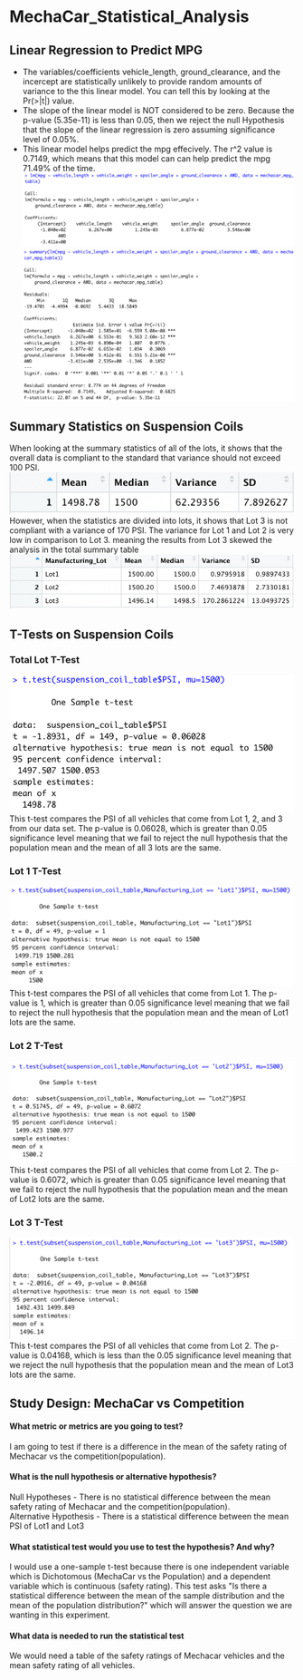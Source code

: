 # MechaCar_Statistical_Analysis

## Linear Regression to Predict MPG
- The variables/coefficients vehicle_length, ground_clearance, and the incercept are statistically unlikely to provide random amounts of variance to the this linear model. You can tell this by looking at the Pr(>|t|) value.
- The slope of the linear model is NOT considered to be zero. Because the p-value (5.35e-11) is less than 0.05, then we reject the null Hypothesis that the slope of the linear regression is zero assuming significance level of 0.05%.
- This linear model helps predict the mpg effecively. The r^2 value is 0.7149, which means that this model can can help predict the mpg 71.49% of the time.
![lm](https://github.com/cailynjmiller/MechaCar_Statistical_Analysis/blob/main/images/d1_lm%20function.png)<br/>
![summary](https://github.com/cailynjmiller/MechaCar_Statistical_Analysis/blob/main/images/d1_summary%20function.png)

## Summary Statistics on Suspension Coils
When looking at the summary statistics of all of the lots, it shows that the overall data is compliant to the standard that variance should not exceed 100 PSI.<br/>
![Total Summary](https://github.com/cailynjmiller/MechaCar_Statistical_Analysis/blob/main/images/total_summary%20table.png)<br/>
However, when the statistics are divided into lots, it shows that Lot 3 is not compliant with a variance of 170 PSI. The variance for Lot 1 and Lot 2 is very low in comparison to Lot 3. meaning the results from Lot 3 skewed the analysis in the total summary table<br/>
![Lot Summary](https://github.com/cailynjmiller/MechaCar_Statistical_Analysis/blob/main/images/lot_summary%20table.png)<br/>

## T-Tests on Suspension Coils
### Total Lot T-Test
![tteset](https://github.com/cailynjmiller/MechaCar_Statistical_Analysis/blob/main/images/ttest.png)
This t-test compares the PSI of all vehicles that come from Lot 1, 2, and 3 from our data set. The p-value is 0.06028, which is greater than 0.05 significance level meaning that we fail to reject the null hypothesis that the population mean and the mean of all 3 lots are the same.
### Lot 1 T-Test
![lot1](https://github.com/cailynjmiller/MechaCar_Statistical_Analysis/blob/main/images/ttest%20lot1.png)
This t-test compares the PSI of all vehicles that come from Lot 1. The p-value is 1, which is greater than 0.05 significance level meaning that we fail to reject the null hypothesis that the population mean and the mean of Lot1 lots are the same.
### Lot 2 T-Test
![lot2](https://github.com/cailynjmiller/MechaCar_Statistical_Analysis/blob/main/images/ttest%20lot2.png)
This t-test compares the PSI of all vehicles that come from Lot 2. The p-value is 0.6072, which is greater than 0.05 significance level meaning that we fail to reject the null hypothesis that the population mean and the mean of Lot2 lots are the same.
### Lot 3 T-Test
![lot3](https://github.com/cailynjmiller/MechaCar_Statistical_Analysis/blob/main/images/ttest%20lot3.png)
This t-test compares the PSI of all vehicles that come from Lot 2. The p-value is 0.04168, which is less than the 0.05 significance level meaning that we reject the null hypothesis that the population mean and the mean of Lot3 lots are the same.

## Study Design: MechaCar vs Competition
#### What metric or metrics are you going to test?
I am going to test if there is a difference in the mean of the safety rating of Mechacar vs the competition(population).
#### What is the null hypothesis or alternative hypothesis?
Null Hypotheses - There is no statistical difference between the mean safety rating of Mechacar and the competition(population).<br/>
Alternative Hypothesis - There is a statistical difference between the mean PSI of Lot1 and Lot3
#### What statistical test would you use to test the hypothesis? And why?
I would use a one-sample t-test because there is one independent variable which is Dichotomous (MechaCar vs the Population) and a dependent variable which is continuous (safety rating). This test asks "Is there a statistical difference between the mean of the sample distribution and the mean of the population distribution?" which will answer the question we are wanting in this experiment. 
#### What data is needed to run the statistical test
We would need a table of the safety ratings of Mechacar vehicles and the mean safety rating of all vehicles.
